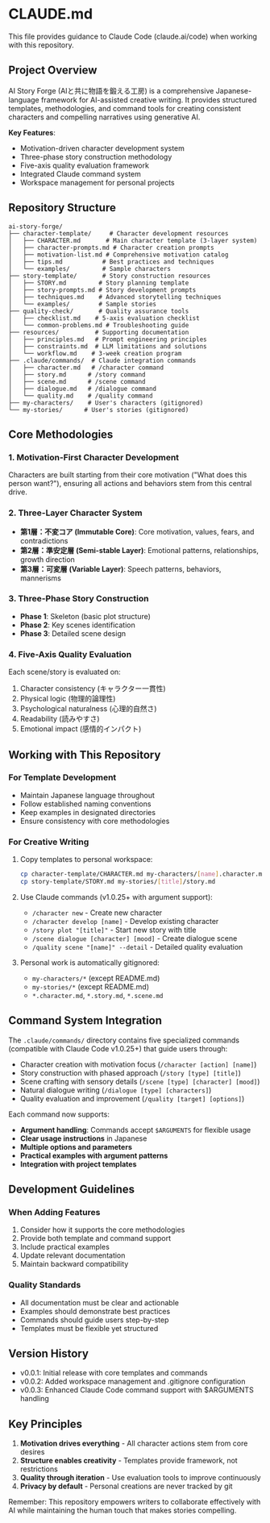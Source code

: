 # CLAUDE.md

This file provides guidance to Claude Code (claude.ai/code) when working with this repository.

## Project Overview

AI Story Forge (AIと共に物語を鍛える工房) is a comprehensive Japanese-language framework for AI-assisted creative writing. It provides structured templates, methodologies, and command tools for creating consistent characters and compelling narratives using generative AI.

**Key Features**:
- Motivation-driven character development system
- Three-phase story construction methodology  
- Five-axis quality evaluation framework
- Integrated Claude command system
- Workspace management for personal projects

## Repository Structure

```
ai-story-forge/
├── character-template/     # Character development resources
│   ├── CHARACTER.md       # Main character template (3-layer system)
│   ├── character-prompts.md # Character creation prompts
│   ├── motivation-list.md # Comprehensive motivation catalog
│   ├── tips.md           # Best practices and techniques
│   └── examples/         # Sample characters
├── story-template/       # Story construction resources
│   ├── STORY.md         # Story planning template
│   ├── story-prompts.md # Story development prompts
│   ├── techniques.md    # Advanced storytelling techniques
│   └── examples/        # Sample stories
├── quality-check/       # Quality assurance tools
│   ├── checklist.md    # 5-axis evaluation checklist
│   └── common-problems.md # Troubleshooting guide
├── resources/          # Supporting documentation
│   ├── principles.md   # Prompt engineering principles
│   ├── constraints.md  # LLM limitations and solutions
│   └── workflow.md    # 3-week creation program
├── .claude/commands/  # Claude integration commands
│   ├── character.md   # /character command
│   ├── story.md      # /story command  
│   ├── scene.md      # /scene command
│   ├── dialogue.md   # /dialogue command
│   └── quality.md    # /quality command
├── my-characters/    # User's characters (gitignored)
└── my-stories/      # User's stories (gitignored)
```

## Core Methodologies

### 1. Motivation-First Character Development
Characters are built starting from their core motivation ("What does this person want?"), ensuring all actions and behaviors stem from this central drive.

### 2. Three-Layer Character System
- **第1層：不変コア (Immutable Core)**: Core motivation, values, fears, and contradictions
- **第2層：準安定層 (Semi-stable Layer)**: Emotional patterns, relationships, growth direction
- **第3層：可変層 (Variable Layer)**: Speech patterns, behaviors, mannerisms

### 3. Three-Phase Story Construction
- **Phase 1**: Skeleton (basic plot structure)
- **Phase 2**: Key scenes identification
- **Phase 3**: Detailed scene design

### 4. Five-Axis Quality Evaluation
Each scene/story is evaluated on:
1. Character consistency (キャラクター一貫性)
2. Physical logic (物理的論理性)
3. Psychological naturalness (心理的自然さ)
4. Readability (読みやすさ)
5. Emotional impact (感情的インパクト)

## Working with This Repository

### For Template Development
- Maintain Japanese language throughout
- Follow established naming conventions
- Keep examples in designated directories
- Ensure consistency with core methodologies

### For Creative Writing
1. Copy templates to personal workspace:
   ```bash
   cp character-template/CHARACTER.md my-characters/[name].character.md
   cp story-template/STORY.md my-stories/[title]/story.md
   ```

2. Use Claude commands (v1.0.25+ with argument support):
   - `/character new` - Create new character
   - `/character develop [name]` - Develop existing character
   - `/story plot "[title]"` - Start new story with title
   - `/scene dialogue [character] [mood]` - Create dialogue scene
   - `/quality scene "[name]" --detail` - Detailed quality evaluation

3. Personal work is automatically gitignored:
   - `my-characters/*` (except README.md)
   - `my-stories/*` (except README.md)
   - `*.character.md`, `*.story.md`, `*.scene.md`

## Command System Integration

The `.claude/commands/` directory contains five specialized commands (compatible with Claude Code v1.0.25+) that guide users through:
- Character creation with motivation focus (`/character [action] [name]`)
- Story construction with phased approach (`/story [type] [title]`)
- Scene crafting with sensory details (`/scene [type] [character] [mood]`)
- Natural dialogue writing (`/dialogue [type] [characters]`)
- Quality evaluation and improvement (`/quality [target] [options]`)

Each command now supports:
- **Argument handling**: Commands accept `$ARGUMENTS` for flexible usage
- **Clear usage instructions** in Japanese
- **Multiple options and parameters**
- **Practical examples with argument patterns**
- **Integration with project templates**

## Development Guidelines

### When Adding Features
1. Consider how it supports the core methodologies
2. Provide both template and command support
3. Include practical examples
4. Update relevant documentation
5. Maintain backward compatibility

### Quality Standards
- All documentation must be clear and actionable
- Examples should demonstrate best practices
- Commands should guide users step-by-step
- Templates must be flexible yet structured

## Version History
- v0.0.1: Initial release with core templates and commands
- v0.0.2: Added workspace management and .gitignore configuration
- v0.0.3: Enhanced Claude Code command support with $ARGUMENTS handling

## Key Principles
1. **Motivation drives everything** - All character actions stem from core desires
2. **Structure enables creativity** - Templates provide framework, not restrictions
3. **Quality through iteration** - Use evaluation tools to improve continuously
4. **Privacy by default** - Personal creations are never tracked by git

Remember: This repository empowers writers to collaborate effectively with AI while maintaining the human touch that makes stories compelling.